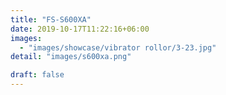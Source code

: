 ```yaml
---
title: "FS-S600XA"
date: 2019-10-17T11:22:16+06:00
images: 
  - "images/showcase/vibrator rollor/3-23.jpg"
detail: "images/s600xa.png"

draft: false
---
```

